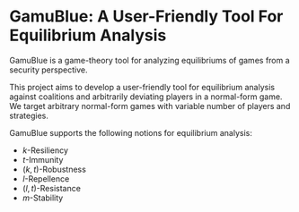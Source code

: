 # GamuBlue: A User-Friendly Tool For Equilibrium Analysis

GamuBlue is a game-theory tool for analyzing equilibriums of games from a
security perspective.

This project aims to develop a user-friendly tool for equilibrium analysis
against coalitions and arbitrarily deviating players in a normal-form game. We
target arbitrary normal-form games with variable number of players and
strategies.

GamuBlue supports the following notions for equilibrium analysis:

- $k$-Resiliency
- $t$-Immunity
- $(k,t)$-Robustness
- $l$-Repellence
- $(l,t)$-Resistance
- $m$-Stability
